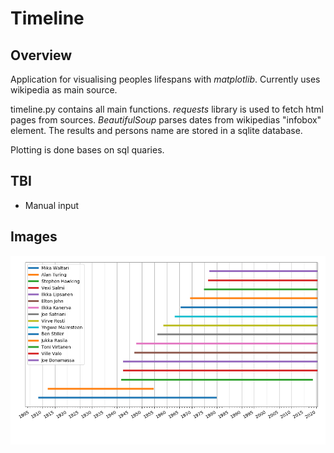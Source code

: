 # Timeline

## Overview

Application for visualising peoples lifespans with _matplotlib_. Currently uses wikipedia as main source.

timeline.py contains all main functions. _requests_ library is used to fetch html pages from sources. _BeautifulSoup_ parses dates from wikipedias "infobox" element. The results and persons name are stored in a sqlite database.

Plotting is done bases on sql quaries.

## TBI

* Manual input

## Images

![timeline1](./images/timeline_01.png)
